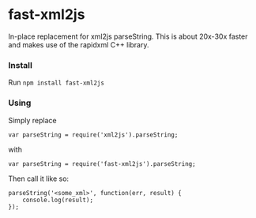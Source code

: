# fast-xml2js
In-place replacement for xml2js parseString. This is about 20x-30x faster and makes use of the rapidxml C++ library.

### Install
Run ```npm install fast-xml2js```

### Using
Simply replace

```var parseString = require('xml2js').parseString;```

with

```var parseString = require('fast-xml2js').parseString;```

Then call it like so:

```
parseString('<some_xml>', function(err, result) {
    console.log(result);
});
```

